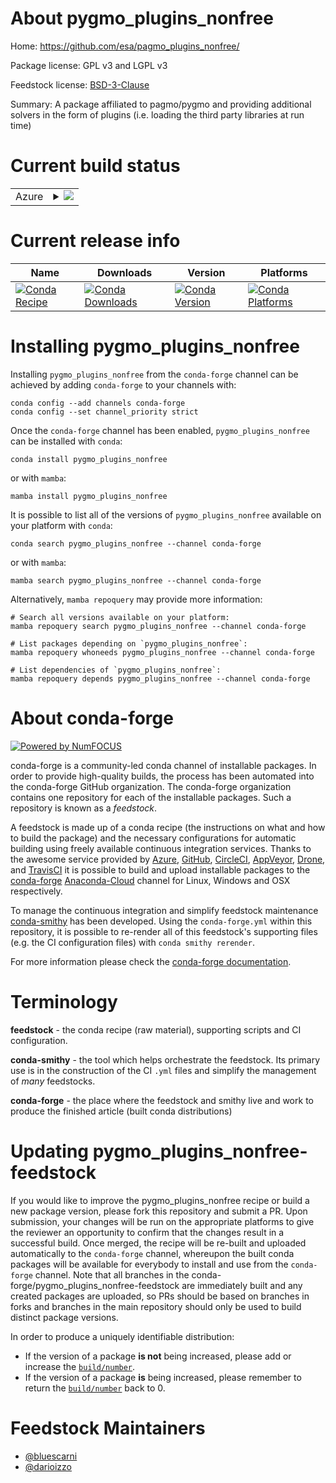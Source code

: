 About pygmo_plugins_nonfree
===========================

Home: https://github.com/esa/pagmo_plugins_nonfree/

Package license: GPL v3 and LGPL v3

Feedstock license: [BSD-3-Clause](https://github.com/conda-forge/pygmo_plugins_nonfree-feedstock/blob/main/LICENSE.txt)

Summary: A package affiliated to pagmo/pygmo and providing additional solvers in the form of plugins (i.e. loading the third party libraries at run time)

Current build status
====================


<table>
    
  <tr>
    <td>Azure</td>
    <td>
      <details>
        <summary>
          <a href="https://dev.azure.com/conda-forge/feedstock-builds/_build/latest?definitionId=5377&branchName=main">
            <img src="https://dev.azure.com/conda-forge/feedstock-builds/_apis/build/status/pygmo_plugins_nonfree-feedstock?branchName=main">
          </a>
        </summary>
        <table>
          <thead><tr><th>Variant</th><th>Status</th></tr></thead>
          <tbody><tr>
              <td>linux_64_numpy1.20python3.8.____cpython</td>
              <td>
                <a href="https://dev.azure.com/conda-forge/feedstock-builds/_build/latest?definitionId=5377&branchName=main">
                  <img src="https://dev.azure.com/conda-forge/feedstock-builds/_apis/build/status/pygmo_plugins_nonfree-feedstock?branchName=main&jobName=linux&configuration=linux%20linux_64_numpy1.20python3.8.____cpython" alt="variant">
                </a>
              </td>
            </tr><tr>
              <td>linux_64_numpy1.20python3.9.____cpython</td>
              <td>
                <a href="https://dev.azure.com/conda-forge/feedstock-builds/_build/latest?definitionId=5377&branchName=main">
                  <img src="https://dev.azure.com/conda-forge/feedstock-builds/_apis/build/status/pygmo_plugins_nonfree-feedstock?branchName=main&jobName=linux&configuration=linux%20linux_64_numpy1.20python3.9.____cpython" alt="variant">
                </a>
              </td>
            </tr><tr>
              <td>linux_64_numpy1.21python3.10.____cpython</td>
              <td>
                <a href="https://dev.azure.com/conda-forge/feedstock-builds/_build/latest?definitionId=5377&branchName=main">
                  <img src="https://dev.azure.com/conda-forge/feedstock-builds/_apis/build/status/pygmo_plugins_nonfree-feedstock?branchName=main&jobName=linux&configuration=linux%20linux_64_numpy1.21python3.10.____cpython" alt="variant">
                </a>
              </td>
            </tr><tr>
              <td>linux_64_numpy1.23python3.11.____cpython</td>
              <td>
                <a href="https://dev.azure.com/conda-forge/feedstock-builds/_build/latest?definitionId=5377&branchName=main">
                  <img src="https://dev.azure.com/conda-forge/feedstock-builds/_apis/build/status/pygmo_plugins_nonfree-feedstock?branchName=main&jobName=linux&configuration=linux%20linux_64_numpy1.23python3.11.____cpython" alt="variant">
                </a>
              </td>
            </tr><tr>
              <td>osx_64_numpy1.20python3.8.____cpython</td>
              <td>
                <a href="https://dev.azure.com/conda-forge/feedstock-builds/_build/latest?definitionId=5377&branchName=main">
                  <img src="https://dev.azure.com/conda-forge/feedstock-builds/_apis/build/status/pygmo_plugins_nonfree-feedstock?branchName=main&jobName=osx&configuration=osx%20osx_64_numpy1.20python3.8.____cpython" alt="variant">
                </a>
              </td>
            </tr><tr>
              <td>osx_64_numpy1.20python3.9.____cpython</td>
              <td>
                <a href="https://dev.azure.com/conda-forge/feedstock-builds/_build/latest?definitionId=5377&branchName=main">
                  <img src="https://dev.azure.com/conda-forge/feedstock-builds/_apis/build/status/pygmo_plugins_nonfree-feedstock?branchName=main&jobName=osx&configuration=osx%20osx_64_numpy1.20python3.9.____cpython" alt="variant">
                </a>
              </td>
            </tr><tr>
              <td>osx_64_numpy1.21python3.10.____cpython</td>
              <td>
                <a href="https://dev.azure.com/conda-forge/feedstock-builds/_build/latest?definitionId=5377&branchName=main">
                  <img src="https://dev.azure.com/conda-forge/feedstock-builds/_apis/build/status/pygmo_plugins_nonfree-feedstock?branchName=main&jobName=osx&configuration=osx%20osx_64_numpy1.21python3.10.____cpython" alt="variant">
                </a>
              </td>
            </tr><tr>
              <td>osx_64_numpy1.23python3.11.____cpython</td>
              <td>
                <a href="https://dev.azure.com/conda-forge/feedstock-builds/_build/latest?definitionId=5377&branchName=main">
                  <img src="https://dev.azure.com/conda-forge/feedstock-builds/_apis/build/status/pygmo_plugins_nonfree-feedstock?branchName=main&jobName=osx&configuration=osx%20osx_64_numpy1.23python3.11.____cpython" alt="variant">
                </a>
              </td>
            </tr><tr>
              <td>win_64_numpy1.20python3.8.____cpython</td>
              <td>
                <a href="https://dev.azure.com/conda-forge/feedstock-builds/_build/latest?definitionId=5377&branchName=main">
                  <img src="https://dev.azure.com/conda-forge/feedstock-builds/_apis/build/status/pygmo_plugins_nonfree-feedstock?branchName=main&jobName=win&configuration=win%20win_64_numpy1.20python3.8.____cpython" alt="variant">
                </a>
              </td>
            </tr><tr>
              <td>win_64_numpy1.20python3.9.____cpython</td>
              <td>
                <a href="https://dev.azure.com/conda-forge/feedstock-builds/_build/latest?definitionId=5377&branchName=main">
                  <img src="https://dev.azure.com/conda-forge/feedstock-builds/_apis/build/status/pygmo_plugins_nonfree-feedstock?branchName=main&jobName=win&configuration=win%20win_64_numpy1.20python3.9.____cpython" alt="variant">
                </a>
              </td>
            </tr><tr>
              <td>win_64_numpy1.21python3.10.____cpython</td>
              <td>
                <a href="https://dev.azure.com/conda-forge/feedstock-builds/_build/latest?definitionId=5377&branchName=main">
                  <img src="https://dev.azure.com/conda-forge/feedstock-builds/_apis/build/status/pygmo_plugins_nonfree-feedstock?branchName=main&jobName=win&configuration=win%20win_64_numpy1.21python3.10.____cpython" alt="variant">
                </a>
              </td>
            </tr><tr>
              <td>win_64_numpy1.23python3.11.____cpython</td>
              <td>
                <a href="https://dev.azure.com/conda-forge/feedstock-builds/_build/latest?definitionId=5377&branchName=main">
                  <img src="https://dev.azure.com/conda-forge/feedstock-builds/_apis/build/status/pygmo_plugins_nonfree-feedstock?branchName=main&jobName=win&configuration=win%20win_64_numpy1.23python3.11.____cpython" alt="variant">
                </a>
              </td>
            </tr>
          </tbody>
        </table>
      </details>
    </td>
  </tr>
</table>

Current release info
====================

| Name | Downloads | Version | Platforms |
| --- | --- | --- | --- |
| [![Conda Recipe](https://img.shields.io/badge/recipe-pygmo_plugins_nonfree-green.svg)](https://anaconda.org/conda-forge/pygmo_plugins_nonfree) | [![Conda Downloads](https://img.shields.io/conda/dn/conda-forge/pygmo_plugins_nonfree.svg)](https://anaconda.org/conda-forge/pygmo_plugins_nonfree) | [![Conda Version](https://img.shields.io/conda/vn/conda-forge/pygmo_plugins_nonfree.svg)](https://anaconda.org/conda-forge/pygmo_plugins_nonfree) | [![Conda Platforms](https://img.shields.io/conda/pn/conda-forge/pygmo_plugins_nonfree.svg)](https://anaconda.org/conda-forge/pygmo_plugins_nonfree) |

Installing pygmo_plugins_nonfree
================================

Installing `pygmo_plugins_nonfree` from the `conda-forge` channel can be achieved by adding `conda-forge` to your channels with:

```
conda config --add channels conda-forge
conda config --set channel_priority strict
```

Once the `conda-forge` channel has been enabled, `pygmo_plugins_nonfree` can be installed with `conda`:

```
conda install pygmo_plugins_nonfree
```

or with `mamba`:

```
mamba install pygmo_plugins_nonfree
```

It is possible to list all of the versions of `pygmo_plugins_nonfree` available on your platform with `conda`:

```
conda search pygmo_plugins_nonfree --channel conda-forge
```

or with `mamba`:

```
mamba search pygmo_plugins_nonfree --channel conda-forge
```

Alternatively, `mamba repoquery` may provide more information:

```
# Search all versions available on your platform:
mamba repoquery search pygmo_plugins_nonfree --channel conda-forge

# List packages depending on `pygmo_plugins_nonfree`:
mamba repoquery whoneeds pygmo_plugins_nonfree --channel conda-forge

# List dependencies of `pygmo_plugins_nonfree`:
mamba repoquery depends pygmo_plugins_nonfree --channel conda-forge
```


About conda-forge
=================

[![Powered by
NumFOCUS](https://img.shields.io/badge/powered%20by-NumFOCUS-orange.svg?style=flat&colorA=E1523D&colorB=007D8A)](https://numfocus.org)

conda-forge is a community-led conda channel of installable packages.
In order to provide high-quality builds, the process has been automated into the
conda-forge GitHub organization. The conda-forge organization contains one repository
for each of the installable packages. Such a repository is known as a *feedstock*.

A feedstock is made up of a conda recipe (the instructions on what and how to build
the package) and the necessary configurations for automatic building using freely
available continuous integration services. Thanks to the awesome service provided by
[Azure](https://azure.microsoft.com/en-us/services/devops/), [GitHub](https://github.com/),
[CircleCI](https://circleci.com/), [AppVeyor](https://www.appveyor.com/),
[Drone](https://cloud.drone.io/welcome), and [TravisCI](https://travis-ci.com/)
it is possible to build and upload installable packages to the
[conda-forge](https://anaconda.org/conda-forge) [Anaconda-Cloud](https://anaconda.org/)
channel for Linux, Windows and OSX respectively.

To manage the continuous integration and simplify feedstock maintenance
[conda-smithy](https://github.com/conda-forge/conda-smithy) has been developed.
Using the ``conda-forge.yml`` within this repository, it is possible to re-render all of
this feedstock's supporting files (e.g. the CI configuration files) with ``conda smithy rerender``.

For more information please check the [conda-forge documentation](https://conda-forge.org/docs/).

Terminology
===========

**feedstock** - the conda recipe (raw material), supporting scripts and CI configuration.

**conda-smithy** - the tool which helps orchestrate the feedstock.
                   Its primary use is in the construction of the CI ``.yml`` files
                   and simplify the management of *many* feedstocks.

**conda-forge** - the place where the feedstock and smithy live and work to
                  produce the finished article (built conda distributions)


Updating pygmo_plugins_nonfree-feedstock
========================================

If you would like to improve the pygmo_plugins_nonfree recipe or build a new
package version, please fork this repository and submit a PR. Upon submission,
your changes will be run on the appropriate platforms to give the reviewer an
opportunity to confirm that the changes result in a successful build. Once
merged, the recipe will be re-built and uploaded automatically to the
`conda-forge` channel, whereupon the built conda packages will be available for
everybody to install and use from the `conda-forge` channel.
Note that all branches in the conda-forge/pygmo_plugins_nonfree-feedstock are
immediately built and any created packages are uploaded, so PRs should be based
on branches in forks and branches in the main repository should only be used to
build distinct package versions.

In order to produce a uniquely identifiable distribution:
 * If the version of a package **is not** being increased, please add or increase
   the [``build/number``](https://docs.conda.io/projects/conda-build/en/latest/resources/define-metadata.html#build-number-and-string).
 * If the version of a package **is** being increased, please remember to return
   the [``build/number``](https://docs.conda.io/projects/conda-build/en/latest/resources/define-metadata.html#build-number-and-string)
   back to 0.

Feedstock Maintainers
=====================

* [@bluescarni](https://github.com/bluescarni/)
* [@darioizzo](https://github.com/darioizzo/)

